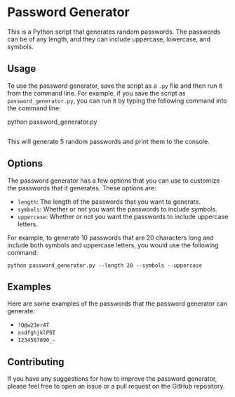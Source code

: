 # Password Generator

This is a Python script that generates random passwords. The passwords can be of any length, and they can include uppercase, lowercase, and symbols.

## Usage

To use the password generator, save the script as a `.py` file and then run it from the command line. For example, if you save the script as `password_generator.py`, you can run it by typing the following command into the command line:


python password_generator.py
```

```
This will generate 5 random passwords and print them to the console.

## Options

The password generator has a few options that you can use to customize the passwords that it generates. These options are:

* `length`: The length of the passwords that you want to generate.
* `symbols`: Whether or not you want the passwords to include symbols.
* `uppercase`: Whether or not you want the passwords to include uppercase letters.

For example, to generate 10 passwords that are 20 characters long and include both symbols and uppercase letters, you would use the following command:

```
python password_generator.py --length 20 --symbols --uppercase
```

## Examples

Here are some examples of the passwords that the password generator can generate:

* `!Q@w23er4T`
* `asdfghjklPOI`
* `1234567890_-`

## Contributing

If you have any suggestions for how to improve the password generator, please feel free to open an issue or a pull request on the GitHub repository.



